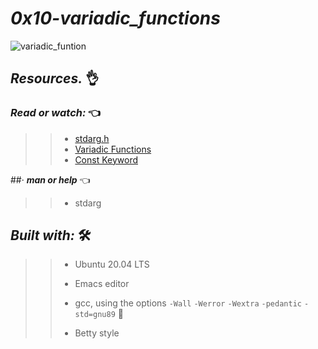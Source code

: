 # *_0x10-variadic_functions_*

![variadic_funtion](https://user-images.githubusercontent.com/85587286/199157076-86c3eaa8-2be9-497e-bf00-0d6cdf3bad85.png)


## **_Resources._** 👌 

 

### **_Read or watch:_**  👈


>> * [stdarg.h](https://intranet.hbtn.io/rltoken/KNHC7kjcnZZCKDCHdXis4w)
>> * [Variadic Functions](https://intranet.hbtn.io/rltoken/VOS7s9X1ysxlU2X3xtCmFw)
>> * [Const Keyword](https://intranet.hbtn.io/rltoken/vxuoclIH_Hap9c7sciDnFQ)


##· **_man or help_**  👈

>> * stdarg

## **_Built with:_** 🛠️

>> * Ubuntu 20.04 LTS
>> 
>> * Emacs editor
>> 
>> * gcc, using the options `-Wall` `-Werror` `-Wextra` `-pedantic` `-std=gnu89` 🏁
>> 
>> * Betty style
